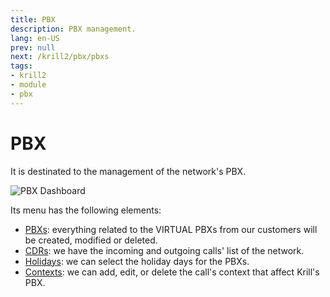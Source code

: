 ```yaml
---
title: PBX
description: PBX management.
lang: en-US
prev: null
next: /krill2/pbx/pbxs
tags:
- krill2
- module
- pbx
---
```

# PBX

It is destinated to the management of the network's PBX.

![PBX Dashboard](@images/krill2/pbx/0001.png)

Its menu has the following elements:

- [PBXs](/krill2/pbx/pbxs): everything related to the VIRTUAL PBXs from our customers will be created, modified or deleted.
- [CDRs](/krill2/pbx/cdrs): we have the incoming and outgoing calls' list of the network.
- [Holidays](/krill2/pbx/holidays): we can select the holiday days for the PBXs.
- [Contexts](/krill2/pbx/contexts): we can add, edit, or delete the call's context that affect Krill's PBX.

